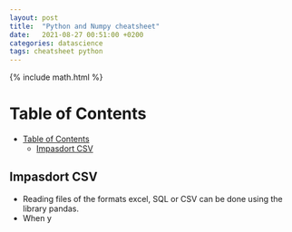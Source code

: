 ```yaml
---
layout: post
title:  "Python and Numpy cheatsheet"
date:   2021-08-27 00:51:00 +0200
categories: datascience
tags: cheatsheet python
---
```

{% include math.html %}
<!--more-->

# Table of Contents
- [Table of Contents](#table-of-contents)
  - [Impasdort CSV](#impasdort-csv)

## Impasdort CSV
* Reading files of the formats excel, SQL or CSV can be done using the library pandas.
* When y